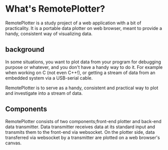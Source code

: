 # What's RemotePlotter?
RemotePlotter is a study project of a web application with a bit of practicality.
It is a portable data plotter on web browser, meant to provide a handy, consistent way of visualizing data.

## background
In some situations, you want to plot data from your program for debugging purpose or whatever, and you don't have a handy way to do it.
For example when working on C (not even C++!), or getting a stream of data from an embedded system via a USB-serial cable.

RemotePlotter is to serve as a handy, consistent and practical way to plot and investigate into a stream of data.

## Components
RemotePlotter consists of two components;front-end plotter and back-end data transmitter.
Data transmitter receives data at its standard input and transmits them to the front-end via websocket.
On the plotter side, data transferred via websocket by a transmitter are plotted on a web browser's canvas.

